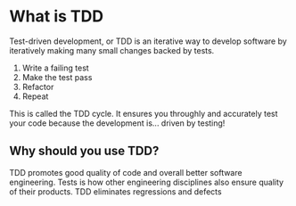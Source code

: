 # What is TDD
Test-driven development, or TDD is an iterative way to develop software by iteratively making many small changes backed by tests.

1. Write a failing test
2. Make the test pass
3. Refactor
4. Repeat

This is called the TDD cycle. It ensures you throughly and accurately test your code because the development is... driven by testing!

## Why should you use TDD?

TDD promotes good quality of code and overall better software engineering. Tests is how other engineering disciplines also ensure quality of their products. TDD eliminates regressions and defects
